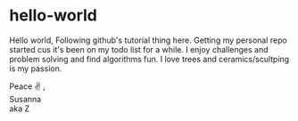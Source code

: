 # hello-world

Hello world,
Following github's tutorial thing here. Getting my personal repo started cus it's been on my todo list for a while. 
I enjoy challenges and problem solving and find algorithms fun. I love trees and ceramics/scultping is my passion. 


Peace ✌ ,  
Susanna   
aka Z
